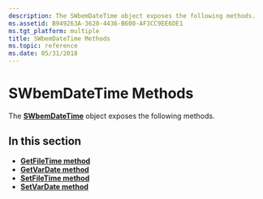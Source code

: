 ```yaml
---
description: The SWbemDateTime object exposes the following methods.
ms.assetid: B949263A-3620-4436-B600-AF3CC9EE6DE1
ms.tgt_platform: multiple
title: SWbemDateTime Methods
ms.topic: reference
ms.date: 05/31/2018
---
```


# SWbemDateTime Methods

The [**SWbemDateTime**](swbemdatetime.md) object exposes the following methods.

## In this section

-   [**GetFileTime method**](swbemdatetime-getfiletime.md)
-   [**GetVarDate method**](swbemdatetime-getvardate.md)
-   [**SetFileTime method**](swbemdatetime-setfiletime.md)
-   [**SetVarDate method**](swbemdatetime-setvardate.md)

 

 



